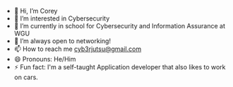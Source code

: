 - 👋 Hi, I’m Corey
- 👀 I’m interested in Cybersecurity
- 🌱 I’m currently in school for Cybersecurity and Information Assurance at WGU
- 💞️ I’m always open to networking!
- 📫 How to reach me cyb3rjutsu@gmail.com
- 😄 Pronouns: He/Him
- ⚡ Fun fact: I'm a self-taught Application developer that also likes to work on cars. 

<!---
Cyb3rJutsu/Cyb3rJutsu is a ✨ special ✨ repository because its `README.md` (this file) appears on your GitHub profile.
You can click the Preview link to take a look at your changes.
--->

